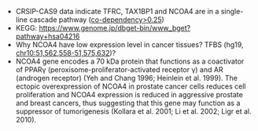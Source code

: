 * CRSIP-CAS9 data indicate TFRC, TAX1BP1 and NCOA4 are in a single-line cascade pathway ([co-dependency>0.25](https://depmap.org/portal/gene/NCOA4?tab=overview))
* KEGG: https://www.genome.jp/dbget-bin/www_bget?pathway+hsa04216
* Why NCOA4 have low expression level in cancer tissues? TFBS (hg19, [chr10:51,562,558-51,575,632](https://genome.ucsc.edu/cgi-bin/hgTracks?db=hg19&lastVirtModeType=default&lastVirtModeExtraState=&virtModeType=default&virtMode=0&nonVirtPosition=&position=chr10%3A51562558%2D51575632&hgsid=784503273_i4zeVf5lpUder4efba81vRGY4FUC))?
* NCOA4 gene encodes a 70 kDa protein that functions as a coactivator of PPARγ (peroxisome-proliferator-activated receptor γ) and AR (androgen receptor) (Yeh and Chang 1996; Heinlein et al. 1999). The ectopic overexpression of NCOA4 in prostate cancer cells reduces cell proliferation and NCOA4 expression is reduced in aggressive prostate and breast cancers, thus suggesting that this gene may function as a suppressor of tumorigenesis (Kollara et al. 2001; Li et al. 2002; Ligr et al. 2010).
